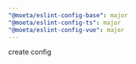 ```yaml
---
"@moeta/eslint-config-base": major
"@moeta/eslint-config-ts": major
"@moeta/eslint-config-vue": major
---
```


create config
